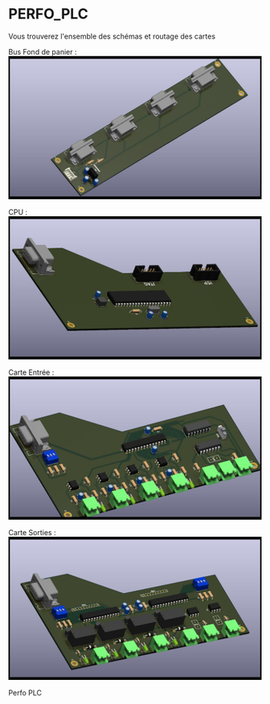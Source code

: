 # PERFO_PLC

Vous trouverez l'ensemble des schémas et routage des cartes

Bus Fond de panier :
![alt text](https://github.com/ayu69/PERFO_PLC/blob/main/Rendus/Bus_fond_panier_V2.jpg)

CPU :
![alt text](https://github.com/ayu69/PERFO_PLC/blob/main/Rendus/CPU.jpg)

Carte Entrée :
![alt text](https://github.com/ayu69/PERFO_PLC/blob/main/Rendus/Input%20Card.jpg)

Carte Sorties :
![alt text](https://github.com/ayu69/PERFO_PLC/blob/main/Rendus/Carte_Sorties_Ana_TOR.jpg)

Perfo PLC
